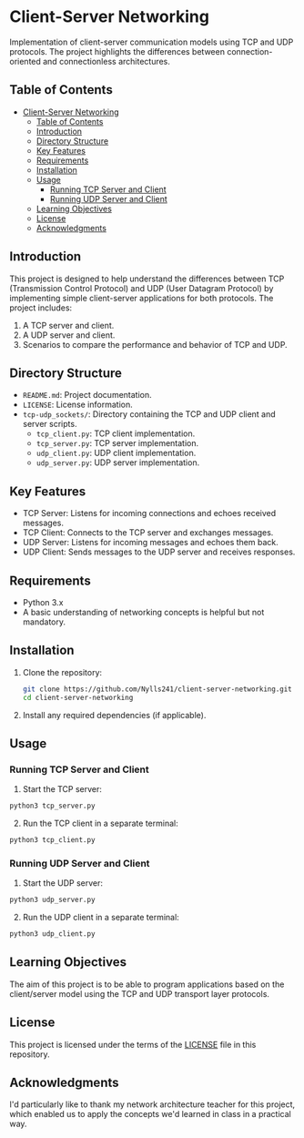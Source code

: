 # Client-Server Networking

Implementation of client-server communication models using TCP and UDP protocols. The project highlights the differences between connection-oriented and connectionless architectures.

## Table of Contents

- [Client-Server Networking](#client-server-networking)
  - [Table of Contents](#table-of-contents)
  - [Introduction](#introduction)
  - [Directory Structure](#directory-structure)
  - [Key Features](#key-features)
  - [Requirements](#requirements)
  - [Installation](#installation)
  - [Usage](#usage)
    - [Running TCP Server and Client](#running-tcp-server-and-client)
    - [Running UDP Server and Client](#running-udp-server-and-client)
  - [Learning Objectives](#learning-objectives)
  - [License](#license)
  - [Acknowledgments](#acknowledgments)

## Introduction

This project is designed to help understand the differences between TCP (Transmission Control Protocol) and UDP (User Datagram Protocol) by implementing simple client-server applications for both protocols. The project includes:

1. A TCP server and client.
2. A UDP server and client.
3. Scenarios to compare the performance and behavior of TCP and UDP.

## Directory Structure

- `README.md`: Project documentation.
- `LICENSE`: License information.
- `tcp-udp_sockets/`: Directory containing the TCP and UDP client and server scripts.
  - `tcp_client.py`: TCP client implementation.
  - `tcp_server.py`: TCP server implementation.
  - `udp_client.py`: UDP client implementation.
  - `udp_server.py`: UDP server implementation.
## Key Features

- TCP Server: Listens for incoming connections and echoes received messages.
- TCP Client: Connects to the TCP server and exchanges messages.
- UDP Server: Listens for incoming messages and echoes them back.
- UDP Client: Sends messages to the UDP server and receives responses.

## Requirements

- Python 3.x
- A basic understanding of networking concepts is helpful but not mandatory.

## Installation

1. Clone the repository:
   ```sh
   git clone https://github.com/Nylls241/client-server-networking.git
   cd client-server-networking
   ```
2. Install any required dependencies (if applicable).

## Usage 
### Running TCP Server and Client

1. Start the TCP server:
```sh
python3 tcp_server.py
```
2. Run the TCP client in a separate terminal:
```sh
python3 tcp_client.py
```

### Running UDP Server and Client
1. Start the UDP server:
```sh
python3 udp_server.py
```
2. Run the UDP client in a separate terminal:
```sh
python3 udp_client.py
```
## Learning Objectives

The aim of this project is to be able to program applications based on the client/server model
using the TCP and UDP transport layer protocols.

## License
This project is licensed under the terms of the [LICENSE](#LICENSE) file in this repository.

## Acknowledgments

I'd particularly like to thank my network architecture teacher for this project, which enabled us to apply the concepts we'd learned in class in a practical way.